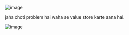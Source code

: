 ![image](https://user-images.githubusercontent.com/93143005/150759309-89462bd3-501c-4a37-91c4-478f78f18c2f.png)


jaha choti problem hai waha se value store karte aana hai.

![image](https://user-images.githubusercontent.com/93143005/150760298-4e2d930c-cb9c-4525-9246-ab2faa1546d0.png)
